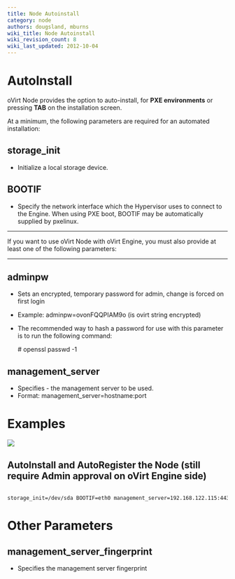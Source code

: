 ```yaml
---
title: Node Autoinstall
category: node
authors: dougsland, mburns
wiki_title: Node Autoinstall
wiki_revision_count: 8
wiki_last_updated: 2012-10-04
---
```


# AutoInstall

oVirt Node provides the option to auto-install, for **PXE environments** or pressing **TAB** on the installation screen.

At a minimum, the following parameters are required for an automated installation:

## storage_init

*   Initialize a local storage device.

## BOOTIF

*   Specify the network interface which the Hypervisor uses to connect to the Engine. When using PXE boot, BOOTIF may be automatically supplied by pxelinux.

------------------------------------------------------------------------

If you want to use oVirt Node with oVirt Engine, you must also provide at least one of the following parameters:

----

## adminpw

*   Sets an encrypted, temporary password for admin, change is forced on first login
*   Example: adminpw=ovonFQQPIAM9o (is ovirt string encrypted)
*   The recommended way to hash a password for use with this parameter is to run the following command:

      # openssl passwd -1

## management_server

*   Specifies - the management server to be used.
*   Format: management_server=hostname:port

# Examples

![](/images/wiki/OvirtAutoInstall.png)

## AutoInstall and AutoRegister the Node (still require Admin approval on oVirt Engine side)

      storage_init=/dev/sda BOOTIF=eth0 management_server=192.168.122.115:443 management_server_fingerprint=33:2B:79:D0:32:26:2A:08:5F:AF:F9:E9:FA:06:07:A6:6B:63:C4:8A adminpw=RHhwCLrQXB8zE 

# Other Parameters

## management_server_fingerprint

*   Specifies the management server fingerprint
